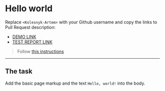 # Hello world

Replace `<Kolesnyk-Artem>` with your Github username and copy the links to Pull Request description:

- [DEMO LINK](https://<Kolesnyk-Artem>.github.io/layout_hello-world/)
- [TEST REPORT LINK](https://<Kolesnyk-Artem>.github.io/layout_hello-world/report/html_report/)

> Follow [this instructions](https://mate-academy.github.io/layout_task-guideline/#how-to-solve-the-layout-tasks-on-github)

---

## The task

Add the basic page markup and the text `Hello, world!` into the body.
